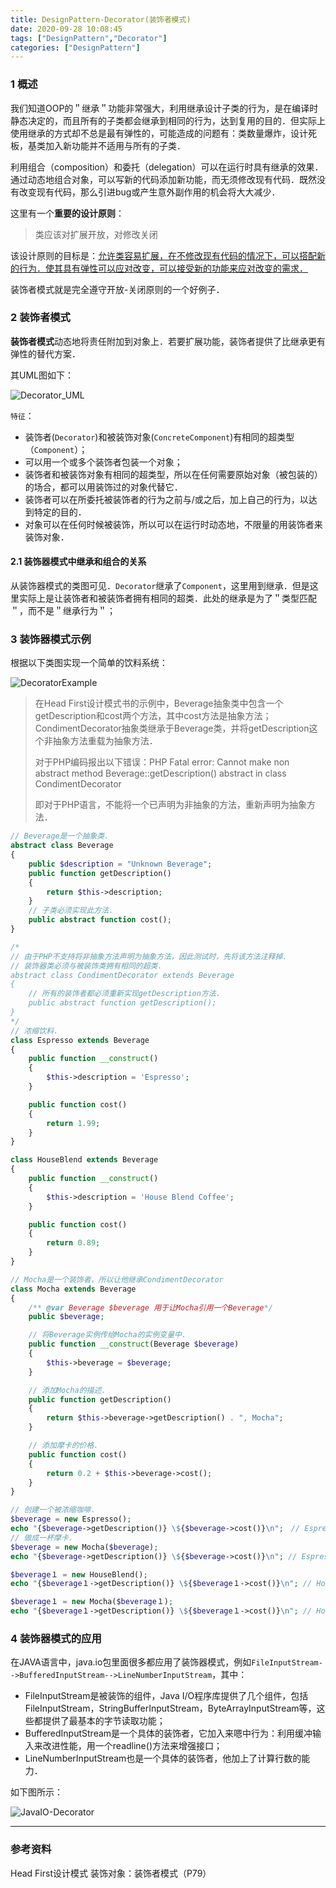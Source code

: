 ```yaml
---
title: DesignPattern-Decorator(装饰者模式)
date: 2020-09-28 10:08:45
tags: ["DesignPattern","Decorator"]
categories: ["DesignPattern"]
---
```




### 1 概述

我们知道OOP的＂继承＂功能非常强大，利用继承设计子类的行为，是在编译时静态决定的，而且所有的子类都会继承到相同的行为，达到复用的目的．但实际上使用继承的方式却不总是最有弹性的，可能造成的问题有：类数量爆炸，设计死板，基类加入新功能并不适用与所有的子类．

<!--more-->

利用组合（composition）和委托（delegation）可以在运行时具有继承的效果．通过动态地组合对象，可以写新的代码添加新功能，而无须修改现有代码．既然没有改变现有代码，那么引进bug或产生意外副作用的机会将大大减少．



这里有一个**重要的设计原则**：

> 类应该对扩展开放，对修改关闭

该设计原则的目标是：<u>允许类容易扩展，在不修改现有代码的情况下，可以搭配新的行为．使其具有弹性可以应对改变，可以接受新的功能来应对改变的需求．</u>

装饰者模式就是完全遵守开放-关闭原则的一个好例子．



### 2 装饰者模式

**装饰者模式**动态地将责任附加到对象上．若要扩展功能，装饰者提供了比继承更有弹性的替代方案．



其UML图如下：

![Decorator_UML](https://cdn.jsdelivr.net/gh/Jovry-Lee/cdn/img/DesignPattern/Decorator_UML.png)



`特征`：

- 装饰者(`Decorator`)和被装饰对象(`ConcreteComponent`)有相同的超类型（`Component`）；
- 可以用一个或多个装饰者包装一个对象；
- 装饰者和被装饰对象有相同的超类型，所以在任何需要原始对象（被包装的）的场合，都可以用装饰过的对象代替它．
- 装饰者可以在所委托被装饰者的行为之前与/或之后，加上自己的行为，以达到特定的目的．
- 对象可以在任何时候被装饰，所以可以在运行时动态地，不限量的用装饰者来装饰对象．



#### 2.1 装饰器模式中继承和组合的关系

从装饰器模式的类图可见．`Decorator`继承了`Component`，这里用到继承．但是这里实际上是让装饰者和被装饰者拥有相同的超类．此处的继承是为了＂类型匹配＂，而不是＂继承行为＂；



### 3 装饰器模式示例

根据以下类图实现一个简单的饮料系统：

![DecoratorExample](https://cdn.jsdelivr.net/gh/Jovry-Lee/cdn/img/DesignPattern/DecoratorExample.png)



> 在Head First设计模式书的示例中，Beverage抽象类中包含一个getDescription和cost两个方法，其中cost方法是抽象方法；CondimentDecorator抽象类继承于Beverage类，并将getDescription这个非抽象方法重载为抽象方法．
>
> 
>
> 对于PHP编码报出以下错误：PHP Fatal error:  Cannot make non abstract method Beverage::getDescription() abstract in class CondimentDecorator
>
> 即对于PHP语言，不能将一个已声明为非抽象的方法，重新声明为抽象方法．



```php
// Beverage是一个抽象类．
abstract class Beverage
{
    public $description = "Unknown Beverage";
    public function getDescription()
    {
        return $this->description;
    }
    // 子类必须实现此方法．
    public abstract function cost();
}

/* 
// 由于PHP不支持将非抽象方法声明为抽象方法，因此测试时，先将该方法注释掉．
// 装饰器类必须与被装饰类拥有相同的超类.
abstract class CondimentDecorator extends Beverage
{
    // 所有的装饰者都必须重新实现getDescription方法.
    public abstract function getDescription();
}
*/
// 浓缩饮料．
class Espresso extends Beverage
{
    public function __construct()
    {
        $this->description = 'Espresso';
    }

    public function cost()
    {
        return 1.99;
    }
}

class HouseBlend extends Beverage
{
    public function __construct()
    {
        $this->description = 'House Blend Coffee';
    }

    public function cost()
    {
        return 0.89;
    }
}

// Mocha是一个装饰者，所以让他继承CondimentDecorator
class Mocha extends Beverage
{
    /** @var Beverage $beverage 用于让Mocha引用一个Beverage*/
    public $beverage;

    // 将Beverage实例传给Mocha的实例变量中.
    public function __construct(Beverage $beverage)
    {
        $this->beverage = $beverage;
    }

    // 添加Mocha的描述．
    public function getDescription()
    {
        return $this->beverage->getDescription() . ", Mocha";
    }

    // 添加摩卡的价格．
    public function cost()
    {
        return 0.2 + $this->beverage->cost();
    }
}

// 创建一个被浓缩咖啡．
$beverage = new Espresso();
echo "{$beverage->getDescription()} \${$beverage->cost()}\n";　// Espresso $1.99
// 做成一杯摩卡．
$beverage = new Mocha($beverage);
echo "{$beverage->getDescription()} \${$beverage->cost()}\n"; // Espresso, Mocha $2.19

$beverage１ = new HouseBlend();
echo "{$beverage１->getDescription()} \${$beverage１->cost()}\n"; // House Blend Coffee $0.89

$beverage１ = new Mocha($beverage１);
echo "{$beverage１->getDescription()} \${$beverage１->cost()}\n"; // House Blend Coffee, Mocha $1.09
```



### 4 装饰器模式的应用

在JAVA语言中，java.io包里面很多都应用了装饰器模式，例如`FileInputStream-->BufferedInputStream-->LineNumberInputStream`，其中：

- FileInputStream是被装饰的组件，Java I/O程序库提供了几个组件，包括FileInputStream，StringBufferInputStream，ByteArrayInputStream等，这些都提供了最基本的字节读取功能；
- BufferedInputStream是一个具体的装饰者，它加入来嗯中行为：利用缓冲输入来改进性能，用一个readline()方法来增强接口；
- LineNumberInputStream也是一个具体的装饰者，他加上了计算行数的能力．



如下图所示：

![JavaIO-Decorator](https://cdn.jsdelivr.net/gh/Jovry-Lee/cdn/img/DesignPattern/JavaIO-Decorator.png)



------

### 参考资料

Head First设计模式 装饰对象：装饰者模式（P79）